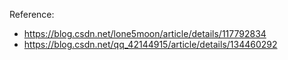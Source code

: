 Reference:
- https://blog.csdn.net/lone5moon/article/details/117792834
- https://blog.csdn.net/qq_42144915/article/details/134460292
